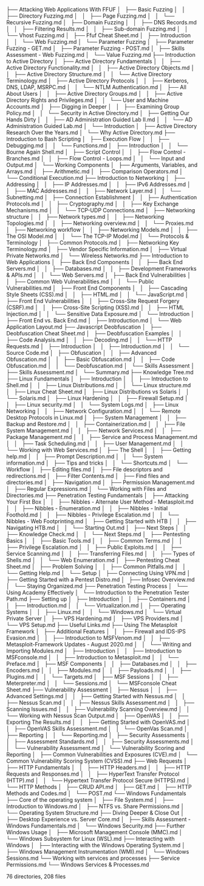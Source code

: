 ├── Attacking Web Applications With FFUF
│   ├── Basic Fuzzing
│   │   ├── Directory Fuzzing.md
│   │   ├── Page Fuzzing.md
│   │   └── Recursive Fuzzing.md
│   ├── Domain Fuzzing
│   │   ├── DNS Records.md
│   │   ├── Filtering Results.md
│   │   ├── Sub-domain Fuzzing.md
│   │   └── Vhost Fuzzing.md
│   ├── Ffuf Cheat Sheet.md
│   ├── Introduction
│   │   └── Web Fuzzing.md
│   └── Parameter Fuzzing
│       ├── Parameter Fuzzing - GET.md
│       ├── Parameter Fuzzing - POST.md
│       ├── Skills Assessment - Web Fuzzing.md
│       └── Value Fuzzing.md
├── Introduction to Active Directory
│   ├── Active Directory Fundamentals
│   │   ├── Active Directory Functionality.md
│   │   ├── Active Directory Objects.md
│   │   ├── Active Directory Structure.md
│   │   └── Active Directory Terminology.md
│   ├── Active Directory Protocols
│   │   ├── Kerberos, DNS, LDAP, MSRPC.md
│   │   └── NTLM Authentication.md
│   ├── All About Users
│   │   ├── Active Directory Groups.md
│   │   ├── Active Directory Rights and Privileges.md
│   │   └── User and Machine Accounts.md
│   ├── Digging in Deeper
│   │   ├── Examining Group Policy.md
│   │   └── Security in Active Directory.md
│   ├── Getting Our Hands Dirty
│   │   ├── AD Administration Guided Lab II.md
│   │   └── AD Administration Guided Lab.md
│   └── Introduction
│       ├── Active Directory Research Over the Years.md
│       └── Why Active Directory.md
├── Introduction to Bash Scripting
│   ├── Execution Flow
│   │   ├── Debugging.md
│   │   └── Functions.md
│   ├── Introduction
│   │   └── Bourne Again Shell.md
│   ├── Script Control
│   │   ├── Flow Control - Branches.md
│   │   ├── Flow Control - Loops.md
│   │   └── Input and Output.md
│   └── Working Components
│       ├── Arguments, Variables, and Arrays.md
│       ├── Arithmetic.md
│       ├── Comparison Operators.md
│       └── Conditional Execution.md
├── Introduction to Networking
│   ├── Addressing
│   │   ├── IP Addresses.md
│   │   ├── IPv6 Addresses.md
│   │   ├── MAC Addresses.md
│   │   ├── Network Layer.md
│   │   └── Subnetting.md
│   ├── Connection Establishment
│   │   ├── Authentication Protocols.md
│   │   ├── Cryptography.md
│   │   ├── Key Exchange Mechanisms.md
│   │   └── TCP-UDP Connections.md
│   ├── Networking structure
│   │   ├── Network types.md
│   │   ├── Networking Topologies.md
│   │   ├── Networking overview.md
│   │   └── Proxies.md
│   ├── Networking workflow
│   │   ├── Networking Models.md
│   │   ├── The OSI Model.md
│   │   └── The TCP-IP Model.md
│   └── Protocols & Terminology
│       ├── Common Protocols.md
│       ├── Networking Key Terminology.md
│       ├── Vendor Specific Information.md
│       ├── Virtual Private Networks.md
│       └── Wireless Networks.md
├── Introduction to Web Applications
│   ├── Back End Components
│   │   ├── Back End Servers.md
│   │   ├── Databases.md
│   │   ├── Development Frameworks & APIs.md
│   │   └── Web Servers.md
│   ├── Back End Vulnerabilities
│   │   ├── Common Web Vulnerabilities.md
│   │   └── Public Vulnerabilities.md
│   ├── Front End Components
│   │   ├── Cascading Style Sheets (CSS).md
│   │   ├── HTML.md
│   │   └── JavaScript.md
│   ├── Front End Vulnerabilities
│   │   ├── Cross-Site Request Forgery (CSRF).md
│   │   ├── Cross-Site Scripting (XSS).md
│   │   ├── HTML Injection.md
│   │   └── Sensitive Data Exposure.md
│   └── Introduction
│       ├── Front End vs. Back End.md
│       ├── Introduction.md
│       └── Web Application Layout.md
├── Javascript Deobfuscation
│   ├── Deobfuscation Cheat Sheet.md
│   ├── Deobfuscation Examples
│   │   ├── Code Analysis.md
│   │   ├── Decoding.md
│   │   └── HTTP Requests.md
│   ├── Introduction
│   │   ├── Introduction.md
│   │   └── Source Code.md
│   ├── Obfuscation
│   │   ├── Advanced Obfuscation.md
│   │   ├── Basic Obfuscation.md
│   │   ├── Code Obfuscation.md
│   │   └── Deobfuscation.md
│   └── Skills Assessment
│       ├── Skills Assessment.md
│       └── Summary.md
├── Knowledge Tree.md
├── Linux Fundamentals
│   ├── Introduction
│   │   ├── Introduction to Shell.md
│   │   ├── Linux Distributions.md
│   │   └── Linux structure.md
│   ├── Linux Cheat Sheet.md
│   ├── Linux Distributions vs Solaris
│   │   └── Solaris.md
│   ├── Linux Hardening
│   │   ├── Firewall Setup.md
│   │   ├── Linux security.md
│   │   └── System Logs.md
│   ├── Linux Networking
│   │   ├── Network Configuration.md
│   │   └── Remote Desktop Protocols in Linux.md
│   ├── System Management
│   │   ├── Backup and Restore.md
│   │   ├── Containerization.md
│   │   ├── File System Management.md
│   │   ├── Network Services.md
│   │   ├── Package Management.md
│   │   ├── Service and Process Management.md
│   │   ├── Task Scheduling.md
│   │   ├── User Management.md
│   │   └── Working with Web Services.md
│   ├── The Shell
│   │   ├── Getting help.md
│   │   ├── Prompt Description.md
│   │   └── System information.md
│   ├── Tips and tricks
│   │   └── Shortcuts.md
│   └── Workflow
│       ├── Editing files.md
│       ├── File descriptors and redirections.md
│       ├── Filter Contents.md
│       ├── Find files and directories.md
│       ├── Navigation.md
│       ├── Permission Management.md
│       ├── Regular Expressions.md
│       └── Working with Files and Directories.md
├── Penetration Testing Fundamentals
│   ├── Attacking Your First Box
│   │   ├── Nibbles - Alternate User Method - Metasploit.md
│   │   ├── Nibbles - Enumeration.md
│   │   ├── Nibbles - Initial Foothold.md
│   │   ├── Nibbles - Privilege Escalation.md
│   │   └── Nibbles - Web Footprinting.md
│   ├── Getting Started with HTB
│   │   ├── Navigating HTB.md
│   │   └── Starting Out.md
│   ├── Next Steps
│   │   ├── Knowledge Check.md
│   │   └── Next Steps.md
│   ├── Pentesting Basics
│   │   ├── Basic Tools.md
│   │   ├── Common Terms.md
│   │   ├── Privilege Escalation.md
│   │   ├── Public Exploits.md
│   │   ├── Service Scanning.md
│   │   ├── Transferring Files.md
│   │   ├── Types of Shells.md
│   │   └── Web Enumeration.md
│   ├── Pentesting Cheat Sheet.md
│   ├── Problem Solving
│   │   ├── Common Pitfalls.md
│   │   └── Getting Help.md
│   └── Setup
│       ├── Connecting Using VPN.md
│       ├── Getting Started with a Pentest Distro.md
│       ├── Infosec Overview.md
│       └── Staying Organized.md
├── Penetration Testing Process
│   └── Using Academy Effectively
│       └── Introduction to the Penetration Tester Path.md
├── Setting up
│   ├── Introduction
│   │   ├── Containers.md
│   │   ├── Introduction.md
│   │   └── Virtualization.md
│   ├── Operating Systems
│   │   ├── Linux.md
│   │   └── Windows.md
│   └── Virtual Private Server
│       ├── VPS Hardening.md
│       ├── VPS Providers.md
│       └── VPS Setup.md
├── Useful Links.md
├── Using The Metasploit Framework
│   ├── Additional Features
│   │   ├── Firewall and IDS-IPS Evasion.md
│   │   ├── Introduction to MSFVenom.md
│   │   ├── Metasploit-Framework Updates - August 2020.md
│   │   └── Writing and Importing Modules.md
│   ├── Introduction
│   │   ├── Introduction to MSFconsole.md
│   │   ├── Introduction to Metasploit.md
│   │   └── Preface.md
│   ├── MSF Components
│   │   ├── Databases.md
│   │   ├── Encoders.md
│   │   ├── Modules.md
│   │   ├── Payloads.md
│   │   ├── Plugins.md
│   │   └── Targets.md
│   ├── MSF Sessions
│   │   ├── Meterpreter.md
│   │   └── Sessions.md
│   └── MSFconsole Cheat Sheet.md
├── Vulnerability Assessment
│   ├── Nessus
│   │   ├── Advanced Settings.md
│   │   ├── Getting Started with Nessus.md
│   │   ├── Nessus Scan.md
│   │   ├── Nessus Skills Assessment.md
│   │   ├── Scanning Issues.md
│   │   ├── Vulnerability Scanning Overview.md
│   │   └── Working with Nessus Scan Output.md
│   ├── OpenVAS
│   │   ├── Exporting The Results.md
│   │   ├── Getting Started with OpenVAS.md
│   │   ├── OpenVAS Skills Assessment.md
│   │   └── OpenVas Scan.md
│   ├── Reporting
│   │   └── Reporting.md
│   ├── Security Assessments
│   │   ├── Assessment Standards.md
│   │   ├── Security Assessments.md
│   │   └── Vulnerability Assessment.md
│   └── Vulnerability Scoring and Reporting
│       ├── Common Vulnerabilities and Exposures (CVE).md
│       └── Common Vulnerability Scoring System (CVSS).md
├── Web Requests
│   ├── HTTP Fundamentals
│   │   ├── HTTP Headers.md
│   │   ├── HTTP Requests and Responses.md
│   │   ├── HyperText Transfer Protocol (HTTP).md
│   │   └── Hypertext Transfer Protocol Secure (HTTPS).md
│   └── HTTP Methods
│       ├── CRUD API.md
│       ├── GET.md
│       ├── HTTP Methods and Codes.md
│       └── POST.md
└── Windows Fundamentals
    ├── Core of the operating system
    │   ├── File System.md
    │   ├── Introduction to Windows.md
    │   ├── NTFS vs. Share Permissions.md
    │   └── Operating System Structure.md
    ├── Diving Deeper & Close Out
    │   ├── Desktop Experience vs. Server Core.md
    │   ├── Skills Assessment - Windows Fundamentals.md
    │   └── Windows Security.md
    ├── Further Windows Usage
    │   ├── Microsoft Management Console (MMC).md
    │   └── Windows Subsystem for Linux (WSL).md
    ├── Interacting with Windows
    │   ├── Interacting with the Windows Operating System.md
    │   ├── Windows Management Instrumentation (WMI).md
    │   └── Windows Sessions.md
    └── Working with services and processes
        ├── Service Permissions.md
        └── Windows Services & Processes.md

76 directories, 208 files
